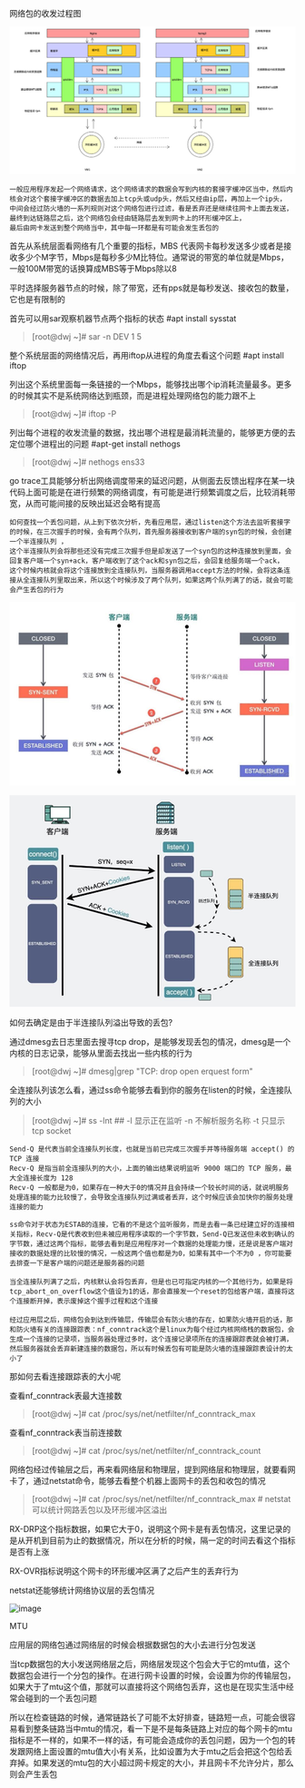 网络包的收发过程图

![image](https://github.com/dwjlw1314/DWJ-PROJECT/raw/master/PictureSource/1.22.1.png)

```
一般应用程序发起一个网络请求，这个网络请求的数据会写到内核的套接字缓冲区当中，然后内核会对这个套接字缓冲区的数据去加上tcp头或udp头，然后又经由ip层，再加上一个ip头，
中间会经过防火墙的一系列规则对这个网络包进行过滤，看是丢弃还是继续往网卡上面去发送，最终到达链路层之后，这个网络包会经由链路层去发到网卡上的环形缓冲区上，
最后由网卡发送到整个网络当中，其中每一环都是有可能会发生丢包的
```

首先从系统层面看网络有几个重要的指标，MBS 代表网卡每秒发送多少或者是接收多少个M字节，Mbps是每秒多少M比特位。通常说的带宽的单位就是Mbps，一般100M带宽的话换算成MBS等于Mbps除以8

平时选择服务器节点的时候，除了带宽，还有pps就是每秒发送、接收包的数量，它也是有限制的

首先可以用sar观察机器节点两个指标的状态 #apt install sysstat
>[root@dwj ~]# sar -n DEV 1 5

整个系统层面的网络情况后，再用iftop从进程的角度去看这个问题 #apt install iftop

列出这个系统里面每一条链接的一个Mbps，能够找出哪个ip消耗流量最多。更多的时候其实不是系统网络达到瓶颈，而是进程处理网络包的能力跟不上
>[root@dwj ~]# iftop -P

列出每个进程的收发流量的数据，找出哪个进程是最消耗流量的，能够更方便的去定位哪个进程出的问题 #apt-get install nethogs
>[root@dwj ~]# nethogs ens33

go trace工具能够分析出网络调度带来的延迟问题，从侧面去反馈出程序在某一块代码上面可能是在进行频繁的网络调度，有可能是进行频繁调度之后，比较消耗带宽，从而可能间接的反映出延迟会略有提高

```
如何查找一个丢包问题，从上到下依次分析，先看应用层，通过listen这个方法去监听套接字的时候，在三次握手的时候，会有两个队列，首先服务器接收到客户端的syn包的时候，会创建一个半连接队列 ，
这个半连接队列会将那些还没有完成三次握手但是却发送了一个syn包的这种连接放到里面，会回复客户端一个syn+ack，客户端收到了这个ack和syn包之后，会回复给服务端一个ack，
这个时候内核就会将这个连接放到全连接队列，当服务器调用accept方法的时候，会将这条连接从全连接队列里取出来，所以这个时候涉及了两个队列，如果这两个队列满了的话，就会可能会产生丢包的行为
```

![image](https://github.com/dwjlw1314/DWJ-PROJECT/raw/master/PictureSource/1.22.2.jpg)

![image](https://github.com/dwjlw1314/DWJ-PROJECT/raw/master/PictureSource/1.22.3.jpg)

如何去确定是由于半连接队列溢出导致的丢包?

通过dmesg去日志里面去搜寻tcp drop，是能够发现丢包的情况，dmesg是一个内核的日志记录，能够从里面去找出一些内核的行为
>[root@dwj ~]# dmesg|grep "TCP: drop open erquest form"

全连接队列该怎么看，通过ss命令能够去看到你的服务在listen的时候，全连接队列的大小
>[root@dwj ~]# ss -lnt  ## -l 显示正在监听 -n 不解析服务名称 -t 只显示 tcp socket
```
Send-Q 是代表当前全连接队列长度，也就是当前已完成三次握手并等待服务端 accept() 的 TCP 连接
Recv-Q 是指当前全连接队列的大小，上面的输出结果说明监听 9000 端口的 TCP 服务，最大全连接长度为 128
Recv-Q 一般都是为0，如果存在一种大于0的情况并且会持续一个较长时间的话，就说明服务处理连接的能力比较慢了，会导致全连接队列过满或者丢弃，这个时候应该会加快你的服务处理连接的能力
```

```
ss命令对于状态为ESTAB的连接，它看的不是这个监听服务，而是去看一条已经建立好的连接相关指标，Recv-Q是代表收到但未被应用程序读取的一个字节数，Send-Q已发送但未收到确认的字节数，通过这两个指标，能够去看到是应用程序对一个数据的处理能力慢，还是说是客户端对接收的数据处理的比较慢的情况，一般这两个值也都是为0，如果有其中一个不为0 ，你可能要去排查一下是客户端的问题还是服务器的问题

当全连接队列满了之后，内核默认会将包丢弃，但是也已可指定内核的一个其他行为，如果是将tcp_abort_on_overflow这个值设为1的话，那会直接发一个reset的包给客户端，直接将这个连接断开掉，表示废掉这个握手过程和这个连接

经过应用层之后，网络包会到达到传输层，传输层会有防火墙的存在，如果防火墙开启的话，那和防火墙有关的连接跟踪表：nf_conntrack这个是linux为每个经过内核网络栈的数据包，会生成一个连接的记录项，当服务器处理过多时，这个连接记录项所在的连接跟踪表就会被打满，然后服务器就会丢弃新建连接的数据包，所以有时候丢包有可能是防火墙的连接跟踪表设计的太小了
```

那如何去看连接跟踪表的大小呢

查看nf_conntrack表最大连接数
>[root@dwj ~]# cat /proc/sys/net/netfilter/nf_conntrack_max

查看nf_conntrack表当前连接数
>[root@dwj ~]# cat /proc/sys/net/netfilter/nf_conntrack_count

网络包经过传输层之后，再来看网络层和物理层，提到网络层和物理层，就要看网卡了，通过netstat命令，能够去看整个机器上面网卡的丢包和收包的情况
>[root@dwj ~]# cat /proc/sys/net/netfilter/nf_conntrack_max   # netstat可以统计网路丢包以及环形缓冲区溢出

RX-DRP这个指标数据，如果它大于0，说明这个网卡是有丢包情况，这里记录的是从开机到目前为止的数据情况，所以在分析的时候，隔一定的时间去看这个指标是否有上涨

RX-OVR指标说明这个网卡的环形缓冲区满了之后产生的丢弃行为

netstat还能够统计网络协议层的丢包情况

![image](https://github.com/dwjlw1314/DWJ-PROJECT/raw/master/PictureSource/1.22.4.jpg)

MTU

应用层的网络包通过网络层的时候会根据数据包的大小去进行分包发送

当tcp数据包的大小发送网络层之后，网络层发现这个包会大于它的mtu值，这个数据包会进行一个分包的操作。在进行网卡设置的时候，会设置为你的传输层包，如果大于了mtu这个值，那就可以直接将这个网络包丢弃，这也是在现实生活中经常会碰到的一个丢包问题

所以在检查链路的时候，通常链路长了可能不太好排查，链路短一点，可能会很容易看到整条链路当中mtu的情况，看一下是不是每条链路上对应的每个网卡的mtu指标是不一样的，如果不一样的话，有可能会造成你的丢包问题，因为一个包的转发跟网络上面设置的mtu值大小有关系，比如设置为大于mtu之后会把这个包给丢弃掉。如果发送的mtu包的大小超过网卡规定的大小，并且网卡不允许分片，那么则会产生丢包
